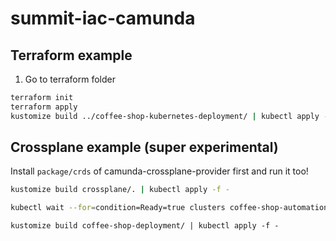 # summit-iac-camunda


## Terraform example

1. Go to terraform folder

```bash
terraform init
terraform apply
kustomize build ../coffee-shop-kubernetes-deployment/ | kubectl apply -f -
```


## Crossplane example (super experimental)

Install `package/crds` of camunda-crossplane-provider first and run it too! 

```bash
kustomize build crossplane/. | kubectl apply -f - 
```

```bash
kubectl wait --for=condition=Ready=true clusters coffee-shop-automation
```

```
kustomize build coffee-shop-deployment/ | kubectl apply -f -
```
